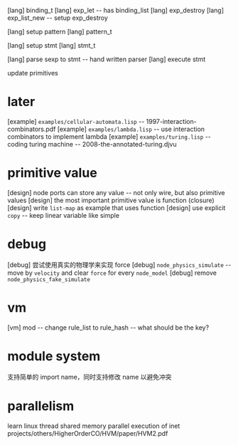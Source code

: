 [lang] binding_t
[lang] exp_let -- has binding_list
[lang] exp_destroy
[lang] exp_list_new -- setup exp_destroy

[lang] setup pattern
[lang] pattern_t

[lang] setup stmt
[lang] stmt_t

[lang] parse sexp to stmt -- hand written parser
[lang] execute stmt

update primitives

# later

[example] `examples/cellular-automata.lisp` -- 1997-interaction-combinators.pdf
[example] `examples/lambda.lisp` -- use interaction combinators to implement lambda
[example] `examples/turing.lisp` -- coding turing machine -- 2008-the-annotated-turing.djvu

# primitive value

[design] node ports can store any value -- not only wire, but also primitive values
[design] the most important primitive value is function (closure)
[design] write `list-map` as example that uses function
[design] use explicit `copy` -- keep linear variable like simple

# debug

[debug] 尝试使用真实的物理学来实现 force
[debug] `node_physics_simulate` -- move by `velocity` and clear `force` for every `node_model`
[debug] remove `node_physics_fake_simulate`

# vm

[vm] mod -- change rule_list to rule_hash -- what should be the key?

# module system

支持简单的 import name，同时支持修改 name 以避免冲突

# parallelism

learn linux thread
shared memory parallel execution of inet
projects/others/HigherOrderCO/HVM/paper/HVM2.pdf
